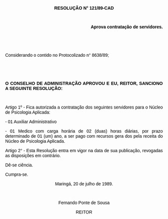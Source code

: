 <BODY TEXT="#000000">

<B><FONT FACE="Arial"><P ALIGN="CENTER"></P>
<P ALIGN="CENTER">RESOLU&Ccedil;&Atilde;O N° 121/89-CAD</P>
<U><P ALIGN="JUSTIFY"></P>
</U><P ALIGN="JUSTIFY">&nbsp;</P>
<P ALIGN="RIGHT">Aprova contrata&ccedil;&atilde;o de servidores.</P>
</B><P ALIGN="JUSTIFY"></P>
<P ALIGN="JUSTIFY">&nbsp;</P>
<P ALIGN="JUSTIFY">&nbsp;</P>
<P ALIGN="JUSTIFY">Considerando o contido no Protocolizado n° 8638/89;</P>
<P ALIGN="JUSTIFY"></P>
<P ALIGN="JUSTIFY">&nbsp;</P>
<P ALIGN="JUSTIFY">&nbsp;</P>
<B><P ALIGN="JUSTIFY">O CONSELHO DE ADMINISTRA&Ccedil;&Atilde;O APROVOU E EU, REITOR, SANCIONO A SEGUINTE RESOLU&Ccedil;&Atilde;O:</P>
</B><P ALIGN="JUSTIFY"></P>
<P ALIGN="JUSTIFY">&nbsp;</P>
<P ALIGN="JUSTIFY">Artigo 1º - Fica autorizada a contrata&ccedil;&atilde;o dos seguintes servidores para o N&uacute;cleo de Psicologia Aplicada:</P>
<P ALIGN="JUSTIFY">- 01 Auxiliar Administrativo</P>
<P ALIGN="JUSTIFY">- 01 Medico com carga hor&aacute;ria de 02 (duas) horas di&aacute;rias, por prazo determinado de 01 (um) ano, a ser pago com recursos gera dos pela receita do N&uacute;cleo de Psicologia Aplicada.</P>
<P ALIGN="JUSTIFY">Artigo 2° - Esta Resolu&ccedil;&atilde;o entra em vigor na data de sua publica&ccedil;&atilde;o, revogadas as disposi&ccedil;&otilde;es em contr&aacute;rio. </P>
<P ALIGN="JUSTIFY">D&ecirc;-se ci&ecirc;ncia.</P>
<P ALIGN="JUSTIFY">Cumpra-se.</P>
<P ALIGN="CENTER"></P>
<P ALIGN="CENTER">Maring&aacute;, 20 de julho de 1989.</P>
<P ALIGN="CENTER"></P>
<P ALIGN="CENTER">&nbsp;</P>
<P ALIGN="CENTER">Fernando Ponte de Sousa</P>
<P ALIGN="CENTER">REITOR</P></FONT></BODY>
